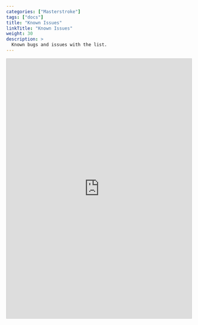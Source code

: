 ```yaml
---
categories: ["Masterstroke"]
tags: ["docs"] 
title: "Known Issues"
linkTitle: "Known Issues"
weight: 30
description: >
  Known bugs and issues with the list.
---
```


<iframe class="clickup-embed" src="https://sharing.clickup.com/9003061110/b/h/6-900100460195-2/f0af96ce3444e14" onwheel="" width="99%" height="700px" style="background: transparent; border: 1px solid #ccc;"></iframe>